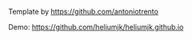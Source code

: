 
Template by https://github.com/antoniotrento

Demo: https://github.com/heliumjk/heliumjk.github.io
